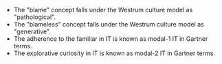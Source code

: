* The "blame" concept falls under the Westrum culture model as "pathological".
* The "blameless" concept falls under the Westrum culture model as "generative".
* The adherence to the familiar in IT is known as modal-1 IT in Gartner terms.
* The explorative curiosity in IT is known as modal-2 IT in Gartner terms.
